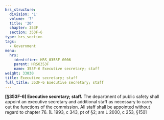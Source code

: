 ```yaml
---
hrs_structure:
  division: '1'
  volume: '7'
  title: '20'
  chapter: 353F
  section: 353F-6
type: hrs_section
tags:
  - Government
menu:
  hrs:
    identifier: HRS_0353F-0006
    parent: HRS0353F
    name: 353F-6 Executive secretary; staff
weight: 33030
title: Executive secretary; staff
full_title: 353F-6 Executive secretary; staff
---
```

**[§353F-6] Executive secretary; staff.** The department of public safety shall appoint an executive secretary and additional staff as necessary to carry out the functions of the commission. All staff shall be appointed without regard to chapter 76\. [L 1993, c 343, pt of §2; am L 2000, c 253, §150]